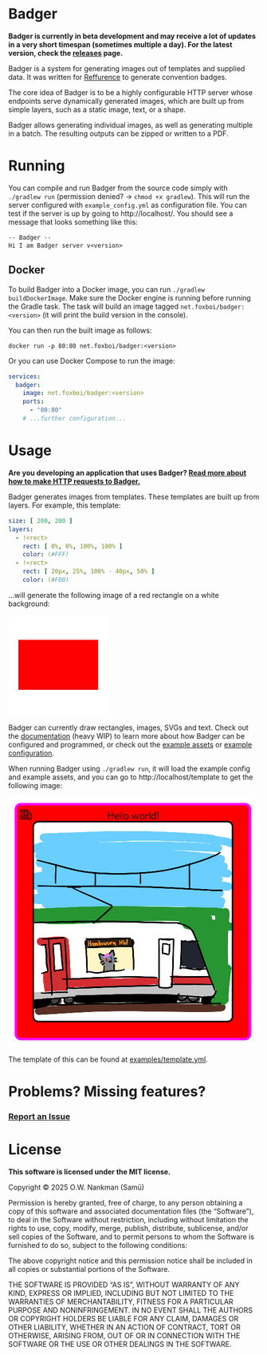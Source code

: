 # Badger

**Badger is currently in beta development and may receive a lot of updates in a very
short timespan (sometimes multiple a day). For the latest version, check the
[releases](https://github.com/FoxSamu/badger/releases) page.**

Badger is a system for generating images out of templates and supplied data. It was written for
[Reffurence](https://github.com/Reffurence) to generate convention badges.

The core idea of Badger is to be a highly configurable HTTP server whose endpoints serve
dynamically generated images, which are built up from simple layers, such as a static image,
text, or a shape.

Badger allows generating individual images, as well as generating multiple in a batch. The
resulting outputs can be zipped or written to a PDF.

# Running

You can compile and run Badger from the source code simply with `./gradlew run`
(permission denied? &rightarrow; `chmod +x gradlew`).
This will run the server configured with `example_config.yml` as configuration file.
You can test if the server is up by going to http://localhost/. You should see a message
that looks something like this:

```
-- Badger --
Hi I am Badger server v<version>
```

## Docker

To build Badger into a Docker image, you can run `./gradlew buildDockerImage`. Make sure
the Docker engine is running before running the Gradle task. The task will build an image
tagged `net.foxboi/badger:<version>` (it will print the build version in the console).

You can then run the built image as follows:

```
docker run -p 80:80 net.foxboi/badger:<version>
```

Or you can use Docker Compose to run the image:

```yaml
services:
  badger:
    image: net.foxboi/badger:<version>
    ports:
      - "80:80"
    # ...further configuration...
```

# Usage

**Are you developing an application that uses
Badger? [Read more about how to make HTTP requests to Badger.](docs/requests.md)**

Badger generates images from templates. These templates are built up from layers. For
example, this template:

```yaml
size: [ 200, 200 ]
layers:
  - !<rect>
    rect: [ 0%, 0%, 100%, 100% ]
    color: (#FFF)
  - !<rect>
    rect: [ 20px, 25%, 100% - 40px, 50% ]
    color: (#F00)
```

...will generate the following image of a red rectangle on a white background:

![A red rectangle on a white background](docs/rectangle.png)

Badger can currently draw rectangles, images, SVGs and text. Check out the
[documentation](docs/basics.md) (heavy WIP) to learn more about how Badger can be
configured and programmed, or check out the [example assets](examples) or [example
configuration](example_config.yml).

When running Badger using `./gradlew run`, it will load the example config and example
assets, and you can go to http://localhost/template to get the following image:

![A generated template example](docs/template.png)

The template of this can be found at [examples/template.yml](examples/template.yml).

# Problems? Missing features?

### [Report an Issue](https://github.com/FoxSamu/badger/issues/new)

# License

**This software is licensed under the MIT license.**

Copyright &copy; 2025 O.W. Nankman (Sam&umacr;)

Permission is hereby granted, free of charge, to any person obtaining a copy of this software and associated
documentation files (the “Software”), to deal in the Software without restriction, including without limitation the
rights to use, copy, modify, merge, publish, distribute, sublicense, and/or sell copies of the Software, and to permit
persons to whom the Software is furnished to do so, subject to the following conditions:

The above copyright notice and this permission notice shall be included in all copies or substantial portions of the
Software.

THE SOFTWARE IS PROVIDED “AS IS”, WITHOUT WARRANTY OF ANY KIND, EXPRESS OR IMPLIED, INCLUDING BUT NOT LIMITED TO THE
WARRANTIES OF MERCHANTABILITY, FITNESS FOR A PARTICULAR PURPOSE AND NONINFRINGEMENT. IN NO EVENT SHALL THE AUTHORS OR
COPYRIGHT HOLDERS BE LIABLE FOR ANY CLAIM, DAMAGES OR OTHER LIABILITY, WHETHER IN AN ACTION OF CONTRACT, TORT OR
OTHERWISE, ARISING FROM, OUT OF OR IN CONNECTION WITH THE SOFTWARE OR THE USE OR OTHER DEALINGS IN THE SOFTWARE.

